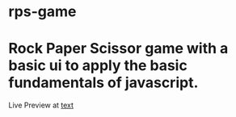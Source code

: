 # rps-game

# Rock Paper Scissor game with a basic ui to apply the basic fundamentals of javascript.
Live Preview at [text](https://paar8.github.io/rps-game/)